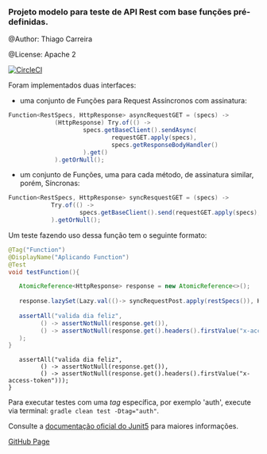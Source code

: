 <h3>Projeto modelo para teste de API Rest com base funções pré-definidas.</h3>

@Author: Thiago Carreira

@License: Apache 2

[![CircleCI](https://circleci.com/gh/tcanascimento/functional-rest/tree/master.svg?style=svg)](https://circleci.com/gh/tcanascimento/functional-rest/tree/master)

Foram implementados duas interfaces: 
- uma conjunto de Funções para Request Assíncronos com assinatura:
 
```java
Function<RestSpecs, HttpResponse> asyncRequestGET = (specs) ->
             (HttpResponse) Try.of(() ->
                     specs.getBaseClient().sendAsync(
                             requestGET.apply(specs),
                             specs.getResponseBodyHandler()
                     ).get()
             ).getOrNull();
```
- um conjunto de Funções, uma para cada método, de assinatura similar, porém, Síncronas:
```java
Function<RestSpecs, HttpResponse> syncResquestGET = (specs) ->
            Try.of(() ->
                    specs.getBaseClient().send(requestGET.apply(specs), specs.getResponseBodyHandler())
            ).getOrNull();
```
                                                                           
Um teste fazendo uso dessa função tem o seguinte formato: 

````java
@Tag("Function")
@DisplayName("Aplicando Function")
@Test
void testFunction(){

   AtomicReference<HttpResponse> response = new AtomicReference<>();
       
   response.lazySet(Lazy.val(()-> syncRequestPost.apply(restSpecs()), HttpResponse.class));
       
   assertAll("valida dia feliz",
         () -> assertNotNull(response.get()),
         () -> assertNotNull(response.get().headers().firstValue("x-access-token"))
   );
}
````
       assertAll("valida dia feliz",
             () -> assertNotNull(response.get()),
             () -> assertNotNull(response.get().headers().firstValue("x-access-token")));
    }
</code></pre>

<p>Para executar testes com uma <i>tag</i> específica, por exemplo 'auth', execute via terminal: <code>gradle clean test -Dtag="auth"</code>. </p>
<p>Consulte a <a href="https://junit.org/junit5/docs/current/user-guide/#writing-tests-tagging-and-filtering">documentação oficial do Junit5</a> para maiores informações.</p> 

<p><a href="https://tcanascimento.github.io/functional-rest/">GitHub Page</a></p>
